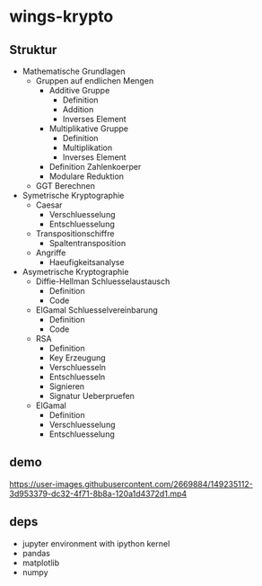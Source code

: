 # wings-krypto

## Struktur
- Mathematische Grundlagen
  - Gruppen auf endlichen Mengen
    - Additive Gruppe
      - Definition
      - Addition
      - Inverses Element
    - Multiplikative Gruppe
      - Definition
      - Multiplikation
      - Inverses Element
    - Definition Zahlenkoerper
    - Modulare Reduktion
  - GGT Berechnen
- Symetrische Kryptographie
  - Caesar
    - Verschluesselung
    - Entschluesselung
  - Transpositionschiffre
    - Spaltentransposition
  - Angriffe
    - Haeufigkeitsanalyse
- Asymetrische Kryptographie
  - Diffie-Hellman Schluesselaustausch
    - Definition
    - Code
  - ElGamal Schluesselvereinbarung
    - Definition
    - Code
  - RSA
  	- Definition
  	- Key Erzeugung
  	- Verschluesseln
  	- Entschluesseln
  	- Signieren
  	- Signatur Ueberpruefen
  - ElGamal
  	- Definition
  	- Verschluesselung
  	- Entschluesselung

## demo
https://user-images.githubusercontent.com/2669884/149235112-3d953379-dc32-4f71-8b8a-120a1d4372d1.mp4

## deps
- jupyter environment with ipython kernel
- pandas
- matplotlib
- numpy

